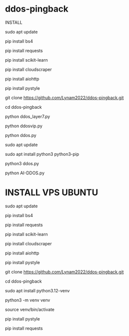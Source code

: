 # ddos-pingback

INSTALL

sudo apt update

pip install bs4

pip install requests

pip install scikit-learn

pip install cloudscraper

pip install aiohttp

pip install pystyle

git clone https://github.com/Lynam2022/ddos-pingback.git

cd ddos-pingback

python ddos_layer7.py

python ddosvip.py

python ddos.py

sudo apt update

sudo apt install python3 python3-pip

python3 ddos.py


python AI-DDOS.py



# INSTALL VPS UBUNTU 

sudo apt update

pip install bs4

pip install requests

pip install scikit-learn

pip install cloudscraper

pip install aiohttp

pip install pystyle

git clone https://github.com/Lynam2022/ddos-pingback.git

cd ddos-pingback

sudo apt install python3.12-venv

python3 -m venv venv

source venv/bin/activate

pip install pystyle

pip install requests


